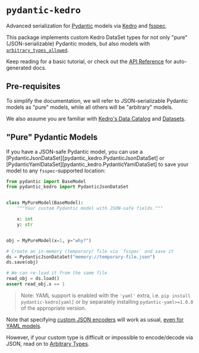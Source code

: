 # `pydantic-kedro`

Advanced serialization for [Pydantic](https://docs.pydantic.dev/) models
via [Kedro](https://kedro.readthedocs.io/en/stable/index.html) and
[fsspec](https://filesystem-spec.readthedocs.io/en/latest/).

This package implements custom Kedro DataSet types for not only "pure" (JSON-serializable)
Pydantic models, but also models with [`arbitrary_types_allowed`](https://docs.pydantic.dev/usage/types/#arbitrary-types-allowed).

Keep reading for a basic tutorial,
or check out the [API Reference](reference/index.md) for auto-generated docs.

## Pre-requisites

To simplify the documentation, we will refer to JSON-serializable Pydantic models
as "pure" models, while all others will be "arbitrary" models.

We also assume you are familiar with [Kedro's Data Catalog](https://docs.kedro.org/en/stable/data/data_catalog.html)
and [Datasets](https://docs.kedro.org/en/stable/data/kedro_io.html).

## "Pure" Pydantic Models

If you have a JSON-safe Pydantic model, you can use a
[PydanticJsonDataSet][pydantic_kedro.PydanticJsonDataSet]
or [PydanticYamlDataSet][pydantic_kedro.PydanticYamlDataSet]
to save your model to any `fsspec`-supported location:

```python
from pydantic import BaseModel
from pydantic_kedro import PydanticJsonDataSet


class MyPureModel(BaseModel):
    """Your custom Pydantic model with JSON-safe fields."""

    x: int
    y: str


obj = MyPureModel(x=1, y="why?")

# Create an in-memory (temporary) file via `fsspec` and save it
ds = PydanticJsonDataSet("memory://temporary-file.json")
ds.save(obj)

# We can re-load it from the same file
read_obj = ds.load()
assert read_obj.x == 1
```

> Note: YAML support is enabled with the `'yaml'` extra, i.e.
> `pip install pydantic-kedro[yaml]`
> or by separately installing `pydantic-yaml>=1.0.0` of the appropriate version.

Note that specifying [custom JSON encoders](https://docs.pydantic.dev/usage/exporting_models/#json_encoders) will work as usual, [even for YAML models](https://pydantic-yaml.readthedocs.io/en/latest/).

However, if your custom type is difficult or impossible to encode/decode via
JSON, read on to [Arbitrary Types](./arbitrary_types.md).
